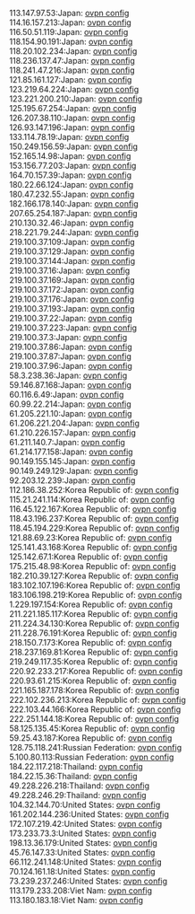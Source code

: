 113.147.97.53:Japan: [ovpn config](vpn/113_147_97_53.ovpn)  
114.16.157.213:Japan: [ovpn config](vpn/114_16_157_213.ovpn)  
116.50.51.119:Japan: [ovpn config](vpn/116_50_51_119.ovpn)  
118.154.90.191:Japan: [ovpn config](vpn/118_154_90_191.ovpn)  
118.20.102.234:Japan: [ovpn config](vpn/118_20_102_234.ovpn)  
118.236.137.47:Japan: [ovpn config](vpn/118_236_137_47.ovpn)  
118.241.47.216:Japan: [ovpn config](vpn/118_241_47_216.ovpn)  
121.85.161.127:Japan: [ovpn config](vpn/121_85_161_127.ovpn)  
123.219.64.224:Japan: [ovpn config](vpn/123_219_64_224.ovpn)  
123.221.200.210:Japan: [ovpn config](vpn/123_221_200_210.ovpn)  
125.195.67.254:Japan: [ovpn config](vpn/125_195_67_254.ovpn)  
126.207.38.110:Japan: [ovpn config](vpn/126_207_38_110.ovpn)  
126.93.147.196:Japan: [ovpn config](vpn/126_93_147_196.ovpn)  
133.114.78.19:Japan: [ovpn config](vpn/133_114_78_19.ovpn)  
150.249.156.59:Japan: [ovpn config](vpn/150_249_156_59.ovpn)  
152.165.14.98:Japan: [ovpn config](vpn/152_165_14_98.ovpn)  
153.156.77.203:Japan: [ovpn config](vpn/153_156_77_203.ovpn)  
164.70.157.39:Japan: [ovpn config](vpn/164_70_157_39.ovpn)  
180.22.66.124:Japan: [ovpn config](vpn/180_22_66_124.ovpn)  
180.47.232.55:Japan: [ovpn config](vpn/180_47_232_55.ovpn)  
182.166.178.140:Japan: [ovpn config](vpn/182_166_178_140.ovpn)  
207.65.254.187:Japan: [ovpn config](vpn/207_65_254_187.ovpn)  
210.130.32.46:Japan: [ovpn config](vpn/210_130_32_46.ovpn)  
218.221.79.244:Japan: [ovpn config](vpn/218_221_79_244.ovpn)  
219.100.37.109:Japan: [ovpn config](vpn/219_100_37_109.ovpn)  
219.100.37.129:Japan: [ovpn config](vpn/219_100_37_129.ovpn)  
219.100.37.144:Japan: [ovpn config](vpn/219_100_37_144.ovpn)  
219.100.37.16:Japan: [ovpn config](vpn/219_100_37_16.ovpn)  
219.100.37.169:Japan: [ovpn config](vpn/219_100_37_169.ovpn)  
219.100.37.172:Japan: [ovpn config](vpn/219_100_37_172.ovpn)  
219.100.37.176:Japan: [ovpn config](vpn/219_100_37_176.ovpn)  
219.100.37.193:Japan: [ovpn config](vpn/219_100_37_193.ovpn)  
219.100.37.22:Japan: [ovpn config](vpn/219_100_37_22.ovpn)  
219.100.37.223:Japan: [ovpn config](vpn/219_100_37_223.ovpn)  
219.100.37.3:Japan: [ovpn config](vpn/219_100_37_3.ovpn)  
219.100.37.86:Japan: [ovpn config](vpn/219_100_37_86.ovpn)  
219.100.37.87:Japan: [ovpn config](vpn/219_100_37_87.ovpn)  
219.100.37.96:Japan: [ovpn config](vpn/219_100_37_96.ovpn)  
58.3.238.36:Japan: [ovpn config](vpn/58_3_238_36.ovpn)  
59.146.87.168:Japan: [ovpn config](vpn/59_146_87_168.ovpn)  
60.116.6.49:Japan: [ovpn config](vpn/60_116_6_49.ovpn)  
60.99.22.214:Japan: [ovpn config](vpn/60_99_22_214.ovpn)  
61.205.221.10:Japan: [ovpn config](vpn/61_205_221_10.ovpn)  
61.206.221.204:Japan: [ovpn config](vpn/61_206_221_204.ovpn)  
61.210.226.157:Japan: [ovpn config](vpn/61_210_226_157.ovpn)  
61.211.140.7:Japan: [ovpn config](vpn/61_211_140_7.ovpn)  
61.214.177.158:Japan: [ovpn config](vpn/61_214_177_158.ovpn)  
90.149.155.145:Japan: [ovpn config](vpn/90_149_155_145.ovpn)  
90.149.249.129:Japan: [ovpn config](vpn/90_149_249_129.ovpn)  
92.203.12.239:Japan: [ovpn config](vpn/92_203_12_239.ovpn)  
112.186.38.252:Korea Republic of: [ovpn config](vpn/112_186_38_252.ovpn)  
115.21.241.114:Korea Republic of: [ovpn config](vpn/115_21_241_114.ovpn)  
116.45.122.167:Korea Republic of: [ovpn config](vpn/116_45_122_167.ovpn)  
118.43.196.237:Korea Republic of: [ovpn config](vpn/118_43_196_237.ovpn)  
118.45.194.229:Korea Republic of: [ovpn config](vpn/118_45_194_229.ovpn)  
121.88.69.23:Korea Republic of: [ovpn config](vpn/121_88_69_23.ovpn)  
125.141.43.168:Korea Republic of: [ovpn config](vpn/125_141_43_168.ovpn)  
125.142.67.1:Korea Republic of: [ovpn config](vpn/125_142_67_1.ovpn)  
175.215.48.98:Korea Republic of: [ovpn config](vpn/175_215_48_98.ovpn)  
182.210.39.127:Korea Republic of: [ovpn config](vpn/182_210_39_127.ovpn)  
183.102.107.196:Korea Republic of: [ovpn config](vpn/183_102_107_196.ovpn)  
183.106.198.219:Korea Republic of: [ovpn config](vpn/183_106_198_219.ovpn)  
1.229.197.154:Korea Republic of: [ovpn config](vpn/1_229_197_154.ovpn)  
211.221.185.117:Korea Republic of: [ovpn config](vpn/211_221_185_117.ovpn)  
211.224.34.130:Korea Republic of: [ovpn config](vpn/211_224_34_130.ovpn)  
211.228.76.191:Korea Republic of: [ovpn config](vpn/211_228_76_191.ovpn)  
218.150.7.173:Korea Republic of: [ovpn config](vpn/218_150_7_173.ovpn)  
218.237.169.81:Korea Republic of: [ovpn config](vpn/218_237_169_81.ovpn)  
219.249.117.35:Korea Republic of: [ovpn config](vpn/219_249_117_35.ovpn)  
220.92.233.217:Korea Republic of: [ovpn config](vpn/220_92_233_217.ovpn)  
220.93.61.215:Korea Republic of: [ovpn config](vpn/220_93_61_215.ovpn)  
221.165.187.178:Korea Republic of: [ovpn config](vpn/221_165_187_178.ovpn)  
222.102.236.213:Korea Republic of: [ovpn config](vpn/222_102_236_213.ovpn)  
222.103.44.166:Korea Republic of: [ovpn config](vpn/222_103_44_166.ovpn)  
222.251.144.18:Korea Republic of: [ovpn config](vpn/222_251_144_18.ovpn)  
58.125.135.45:Korea Republic of: [ovpn config](vpn/58_125_135_45.ovpn)  
59.25.43.187:Korea Republic of: [ovpn config](vpn/59_25_43_187.ovpn)  
128.75.118.241:Russian Federation: [ovpn config](vpn/128_75_118_241.ovpn)  
5.100.80.113:Russian Federation: [ovpn config](vpn/5_100_80_113.ovpn)  
184.22.117.218:Thailand: [ovpn config](vpn/184_22_117_218.ovpn)  
184.22.15.36:Thailand: [ovpn config](vpn/184_22_15_36.ovpn)  
49.228.226.218:Thailand: [ovpn config](vpn/49_228_226_218.ovpn)  
49.228.246.29:Thailand: [ovpn config](vpn/49_228_246_29.ovpn)  
104.32.144.70:United States: [ovpn config](vpn/104_32_144_70.ovpn)  
161.202.144.236:United States: [ovpn config](vpn/161_202_144_236.ovpn)  
172.107.219.42:United States: [ovpn config](vpn/172_107_219_42.ovpn)  
173.233.73.3:United States: [ovpn config](vpn/173_233_73_3.ovpn)  
198.13.36.179:United States: [ovpn config](vpn/198_13_36_179.ovpn)  
45.76.147.33:United States: [ovpn config](vpn/45_76_147_33.ovpn)  
66.112.241.148:United States: [ovpn config](vpn/66_112_241_148.ovpn)  
70.124.161.18:United States: [ovpn config](vpn/70_124_161_18.ovpn)  
73.239.237.246:United States: [ovpn config](vpn/73_239_237_246.ovpn)  
113.179.233.208:Viet Nam: [ovpn config](vpn/113_179_233_208.ovpn)  
113.180.183.18:Viet Nam: [ovpn config](vpn/113_180_183_18.ovpn)  
